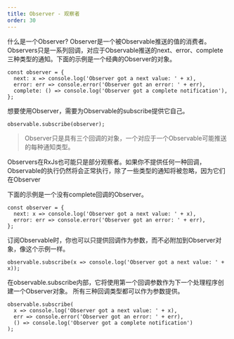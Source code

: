 ```yaml
---
title: Observer - 观察者
order: 30
---
```


什么是一个Observer? Observer是一个被Observable推送的值的消费者。Observers只是一系列回调，对应于Observable推送的next、error、complete三种类型的通知。下面的示例是一个经典的Observer的对象。

```
const observer = {
  next: x => console.log('Observer got a next value: ' + x),
  error: err => console.error('Observer got an error: ' + err),
  complete: () => console.log('Observer got a complete notification'),
};

```

想要使用Observer，需要为Observable的subscribe提供它自己。

```
observable.subscribe(observer);

```

> Observer只是具有三个回调的对象，一个对应于一个Observable可能推送的每种通知类型。

Observers在RxJs也可能只是部分观察者。如果你不提供任何一种回调，Observable的执行仍然将会正常执行，除了一些类型的通知将被忽略，因为它们在Observer

下面的示例是一个没有complete回调的Observer。

```
const observer = {
  next: x => console.log('Observer got a next value: ' + x),
  error: err => console.error('Observer got an error: ' + err),
};

```
订阅Observable时，你也可以只提供回调作为参数，而不必附加到Observer对象，像这个示例一样。

```
observable.subscribe(x => console.log('Observer got a next value: ' + x));
```

在observable.subscribe内部，它将使用第一个回调参数作为下一个处理程序创建一个Observer对象。 所有三种回调类型都可以作为参数提供。

```
observable.subscribe(
  x => console.log('Observer got a next value: ' + x),
  err => console.error('Observer got an error: ' + err),
  () => console.log('Observer got a complete notification')
);
```
